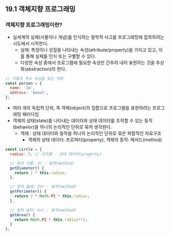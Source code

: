## 19.1 객체지향 프로그래밍

### 객체지향 프로그래밍이란?
* 실세계의 실체(사물이나 개념)를 인식하는 철학적 사고를 프로그래밍에 접목하려는 시도에서 시작한다.
  * 실체: 특징이나 성질을 나타내는 속성(attribute/property)을 가지고 있고, 이를 통해 실체를 인식 또는 구별할 수 있다.
  * 다양한 속성 중에서 프로그램에 필요한 속성만 간추려 내어 표현하는 것을 추상화(abstraction)라 한다.

```js
// 이름과 주소 속성을 갖는 객체
const person = {
  name: 'Jo',
  address: 'Seoul',
};
```

* 여러 개의 독립적 단위, 즉 객체(object)의 집합으로 프로그램을 표현하려는 프로그래밍 패러다임
* 객체의 상태(state)를 나타내는 데이터와 상태 데이터를 조작할 수 있는 동작(behavior)을 하나의 논리적인 단위로 묶어 생각한다.
  * 객체 : 상태 데이터와 동작을 하나의 논리적인 단위로 묶은 복합적인 자료구조
    * 객체의 상태 데이터: 프로퍼티(property), 객체의 동작: 메서드(method)

```js
const circle = {
  radius: 5, // 반지름 - 상태 데이터(property)

  // 원의 지름: 2r - 동작(method)
  getDiameter() {
    return 2 * this.radius;
  },

  // 원의 둘레: 2πr - 동작(method)
  getPerimeter() {
    return 2 * Math.PI * this.radius;
  },

  // 원의 넓이: πrr - 동작(method)
  getArea() {
    return Math.PI * this.radius**2;
  }
};
```

